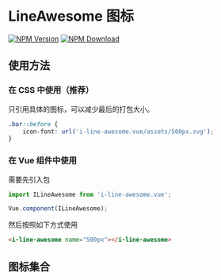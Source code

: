 # LineAwesome 图标

[![NPM Version][npm-img]][npm-url]
[![NPM Download][download-img]][download-url]

[npm-img]: http://img.shields.io/npm/v/i-line-awesome.vue.svg?style=flat-square
[npm-url]: http://npmjs.org/package/i-line-awesome.vue
[download-img]: https://img.shields.io/npm/dm/i-line-awesome.vue.svg?style=flat-square
[download-url]: https://npmjs.org/package/i-line-awesome.vue

## 使用方法

### 在 CSS 中使用（推荐）

只引用具体的图标，可以减少最后的打包大小。

``` css
.bar::before {
    icon-font: url('i-line-awesome.vue/assets/500px.svg');
}
```

### 在 Vue 组件中使用

需要先引入包

``` js
import ILineAwesome from 'i-line-awesome.vue';

Vue.component(ILineAwesome);
```

然后按照如下方式使用

``` html
<i-line-awesome name="500px"></i-line-awesome>
```

## 图标集合

<u-icon-example title="500px"><i-line-awesome name="500px"></i-line-awesome></u-icon-example>
<u-icon-example title="adjust"><i-line-awesome name="adjust"></i-line-awesome></u-icon-example>
<u-icon-example title="adn"><i-line-awesome name="adn"></i-line-awesome></u-icon-example>
<u-icon-example title="align-center"><i-line-awesome name="align-center"></i-line-awesome></u-icon-example>
<u-icon-example title="align-justify"><i-line-awesome name="align-justify"></i-line-awesome></u-icon-example>
<u-icon-example title="align-left"><i-line-awesome name="align-left"></i-line-awesome></u-icon-example>
<u-icon-example title="align-right"><i-line-awesome name="align-right"></i-line-awesome></u-icon-example>
<u-icon-example title="amazon"><i-line-awesome name="amazon"></i-line-awesome></u-icon-example>
<u-icon-example title="ambulance"><i-line-awesome name="ambulance"></i-line-awesome></u-icon-example>
<u-icon-example title="anchor"><i-line-awesome name="anchor"></i-line-awesome></u-icon-example>
<u-icon-example title="android"><i-line-awesome name="android"></i-line-awesome></u-icon-example>
<u-icon-example title="angellist"><i-line-awesome name="angellist"></i-line-awesome></u-icon-example>
<u-icon-example title="angle-double-down"><i-line-awesome name="angle-double-down"></i-line-awesome></u-icon-example>
<u-icon-example title="angle-double-left"><i-line-awesome name="angle-double-left"></i-line-awesome></u-icon-example>
<u-icon-example title="angle-double-right"><i-line-awesome name="angle-double-right"></i-line-awesome></u-icon-example>
<u-icon-example title="angle-double-up"><i-line-awesome name="angle-double-up"></i-line-awesome></u-icon-example>
<u-icon-example title="angle-down"><i-line-awesome name="angle-down"></i-line-awesome></u-icon-example>
<u-icon-example title="angle-left"><i-line-awesome name="angle-left"></i-line-awesome></u-icon-example>
<u-icon-example title="angle-right"><i-line-awesome name="angle-right"></i-line-awesome></u-icon-example>
<u-icon-example title="angle-up"><i-line-awesome name="angle-up"></i-line-awesome></u-icon-example>
<u-icon-example title="apple"><i-line-awesome name="apple"></i-line-awesome></u-icon-example>
<u-icon-example title="archive"><i-line-awesome name="archive"></i-line-awesome></u-icon-example>
<u-icon-example title="area-chart"><i-line-awesome name="area-chart"></i-line-awesome></u-icon-example>
<u-icon-example title="arrow-circle-down"><i-line-awesome name="arrow-circle-down"></i-line-awesome></u-icon-example>
<u-icon-example title="arrow-circle-left"><i-line-awesome name="arrow-circle-left"></i-line-awesome></u-icon-example>
<u-icon-example title="arrow-circle-o-down"><i-line-awesome name="arrow-circle-o-down"></i-line-awesome></u-icon-example>
<u-icon-example title="arrow-circle-o-left"><i-line-awesome name="arrow-circle-o-left"></i-line-awesome></u-icon-example>
<u-icon-example title="arrow-circle-o-right"><i-line-awesome name="arrow-circle-o-right"></i-line-awesome></u-icon-example>
<u-icon-example title="arrow-circle-o-up"><i-line-awesome name="arrow-circle-o-up"></i-line-awesome></u-icon-example>
<u-icon-example title="arrow-circle-right"><i-line-awesome name="arrow-circle-right"></i-line-awesome></u-icon-example>
<u-icon-example title="arrow-circle-up"><i-line-awesome name="arrow-circle-up"></i-line-awesome></u-icon-example>
<u-icon-example title="arrow-down"><i-line-awesome name="arrow-down"></i-line-awesome></u-icon-example>
<u-icon-example title="arrow-left"><i-line-awesome name="arrow-left"></i-line-awesome></u-icon-example>
<u-icon-example title="arrow-right"><i-line-awesome name="arrow-right"></i-line-awesome></u-icon-example>
<u-icon-example title="arrow-up"><i-line-awesome name="arrow-up"></i-line-awesome></u-icon-example>
<u-icon-example title="arrows-alt"><i-line-awesome name="arrows-alt"></i-line-awesome></u-icon-example>
<u-icon-example title="arrows-h"><i-line-awesome name="arrows-h"></i-line-awesome></u-icon-example>
<u-icon-example title="arrows-v"><i-line-awesome name="arrows-v"></i-line-awesome></u-icon-example>
<u-icon-example title="arrows"><i-line-awesome name="arrows"></i-line-awesome></u-icon-example>
<u-icon-example title="asterisk"><i-line-awesome name="asterisk"></i-line-awesome></u-icon-example>
<u-icon-example title="at"><i-line-awesome name="at"></i-line-awesome></u-icon-example>
<u-icon-example title="automobile"><i-line-awesome name="automobile"></i-line-awesome></u-icon-example>
<u-icon-example title="backward"><i-line-awesome name="backward"></i-line-awesome></u-icon-example>
<u-icon-example title="balance-scale"><i-line-awesome name="balance-scale"></i-line-awesome></u-icon-example>
<u-icon-example title="ban"><i-line-awesome name="ban"></i-line-awesome></u-icon-example>
<u-icon-example title="bank"><i-line-awesome name="bank"></i-line-awesome></u-icon-example>
<u-icon-example title="bar-chart-o"><i-line-awesome name="bar-chart-o"></i-line-awesome></u-icon-example>
<u-icon-example title="bar-chart"><i-line-awesome name="bar-chart"></i-line-awesome></u-icon-example>
<u-icon-example title="barcode"><i-line-awesome name="barcode"></i-line-awesome></u-icon-example>
<u-icon-example title="bars"><i-line-awesome name="bars"></i-line-awesome></u-icon-example>
<u-icon-example title="battery-0"><i-line-awesome name="battery-0"></i-line-awesome></u-icon-example>
<u-icon-example title="battery-1"><i-line-awesome name="battery-1"></i-line-awesome></u-icon-example>
<u-icon-example title="battery-2"><i-line-awesome name="battery-2"></i-line-awesome></u-icon-example>
<u-icon-example title="battery-3"><i-line-awesome name="battery-3"></i-line-awesome></u-icon-example>
<u-icon-example title="battery-4"><i-line-awesome name="battery-4"></i-line-awesome></u-icon-example>
<u-icon-example title="battery-empty"><i-line-awesome name="battery-empty"></i-line-awesome></u-icon-example>
<u-icon-example title="battery-full"><i-line-awesome name="battery-full"></i-line-awesome></u-icon-example>
<u-icon-example title="battery-half"><i-line-awesome name="battery-half"></i-line-awesome></u-icon-example>
<u-icon-example title="battery-quarter"><i-line-awesome name="battery-quarter"></i-line-awesome></u-icon-example>
<u-icon-example title="battery-three-quarters"><i-line-awesome name="battery-three-quarters"></i-line-awesome></u-icon-example>
<u-icon-example title="bed"><i-line-awesome name="bed"></i-line-awesome></u-icon-example>
<u-icon-example title="beer"><i-line-awesome name="beer"></i-line-awesome></u-icon-example>
<u-icon-example title="behance-square"><i-line-awesome name="behance-square"></i-line-awesome></u-icon-example>
<u-icon-example title="behance"><i-line-awesome name="behance"></i-line-awesome></u-icon-example>
<u-icon-example title="bell-o"><i-line-awesome name="bell-o"></i-line-awesome></u-icon-example>
<u-icon-example title="bell-slash-o"><i-line-awesome name="bell-slash-o"></i-line-awesome></u-icon-example>
<u-icon-example title="bell-slash"><i-line-awesome name="bell-slash"></i-line-awesome></u-icon-example>
<u-icon-example title="bell"><i-line-awesome name="bell"></i-line-awesome></u-icon-example>
<u-icon-example title="bicycle"><i-line-awesome name="bicycle"></i-line-awesome></u-icon-example>
<u-icon-example title="binoculars"><i-line-awesome name="binoculars"></i-line-awesome></u-icon-example>
<u-icon-example title="birthday-cake"><i-line-awesome name="birthday-cake"></i-line-awesome></u-icon-example>
<u-icon-example title="bitbucket-square"><i-line-awesome name="bitbucket-square"></i-line-awesome></u-icon-example>
<u-icon-example title="bitbucket"><i-line-awesome name="bitbucket"></i-line-awesome></u-icon-example>
<u-icon-example title="bitcoin"><i-line-awesome name="bitcoin"></i-line-awesome></u-icon-example>
<u-icon-example title="black-tie"><i-line-awesome name="black-tie"></i-line-awesome></u-icon-example>
<u-icon-example title="bold"><i-line-awesome name="bold"></i-line-awesome></u-icon-example>
<u-icon-example title="bolt"><i-line-awesome name="bolt"></i-line-awesome></u-icon-example>
<u-icon-example title="bomb"><i-line-awesome name="bomb"></i-line-awesome></u-icon-example>
<u-icon-example title="book"><i-line-awesome name="book"></i-line-awesome></u-icon-example>
<u-icon-example title="bookmark-o"><i-line-awesome name="bookmark-o"></i-line-awesome></u-icon-example>
<u-icon-example title="bookmark"><i-line-awesome name="bookmark"></i-line-awesome></u-icon-example>
<u-icon-example title="briefcase"><i-line-awesome name="briefcase"></i-line-awesome></u-icon-example>
<u-icon-example title="btc"><i-line-awesome name="btc"></i-line-awesome></u-icon-example>
<u-icon-example title="bug"><i-line-awesome name="bug"></i-line-awesome></u-icon-example>
<u-icon-example title="building-o"><i-line-awesome name="building-o"></i-line-awesome></u-icon-example>
<u-icon-example title="building"><i-line-awesome name="building"></i-line-awesome></u-icon-example>
<u-icon-example title="bullhorn"><i-line-awesome name="bullhorn"></i-line-awesome></u-icon-example>
<u-icon-example title="bullseye"><i-line-awesome name="bullseye"></i-line-awesome></u-icon-example>
<u-icon-example title="bus"><i-line-awesome name="bus"></i-line-awesome></u-icon-example>
<u-icon-example title="buysellads"><i-line-awesome name="buysellads"></i-line-awesome></u-icon-example>
<u-icon-example title="cab"><i-line-awesome name="cab"></i-line-awesome></u-icon-example>
<u-icon-example title="calculator"><i-line-awesome name="calculator"></i-line-awesome></u-icon-example>
<u-icon-example title="calendar-check-o"><i-line-awesome name="calendar-check-o"></i-line-awesome></u-icon-example>
<u-icon-example title="calendar-minus-o"><i-line-awesome name="calendar-minus-o"></i-line-awesome></u-icon-example>
<u-icon-example title="calendar-o"><i-line-awesome name="calendar-o"></i-line-awesome></u-icon-example>
<u-icon-example title="calendar-plus-o"><i-line-awesome name="calendar-plus-o"></i-line-awesome></u-icon-example>
<u-icon-example title="calendar-times-o"><i-line-awesome name="calendar-times-o"></i-line-awesome></u-icon-example>
<u-icon-example title="calendar"><i-line-awesome name="calendar"></i-line-awesome></u-icon-example>
<u-icon-example title="camera-retro"><i-line-awesome name="camera-retro"></i-line-awesome></u-icon-example>
<u-icon-example title="camera"><i-line-awesome name="camera"></i-line-awesome></u-icon-example>
<u-icon-example title="car"><i-line-awesome name="car"></i-line-awesome></u-icon-example>
<u-icon-example title="caret-down"><i-line-awesome name="caret-down"></i-line-awesome></u-icon-example>
<u-icon-example title="caret-left"><i-line-awesome name="caret-left"></i-line-awesome></u-icon-example>
<u-icon-example title="caret-right"><i-line-awesome name="caret-right"></i-line-awesome></u-icon-example>
<u-icon-example title="caret-square-o-down"><i-line-awesome name="caret-square-o-down"></i-line-awesome></u-icon-example>
<u-icon-example title="caret-square-o-left"><i-line-awesome name="caret-square-o-left"></i-line-awesome></u-icon-example>
<u-icon-example title="caret-square-o-right"><i-line-awesome name="caret-square-o-right"></i-line-awesome></u-icon-example>
<u-icon-example title="caret-square-o-up"><i-line-awesome name="caret-square-o-up"></i-line-awesome></u-icon-example>
<u-icon-example title="caret-up"><i-line-awesome name="caret-up"></i-line-awesome></u-icon-example>
<u-icon-example title="cart-arrow-down"><i-line-awesome name="cart-arrow-down"></i-line-awesome></u-icon-example>
<u-icon-example title="cart-plus"><i-line-awesome name="cart-plus"></i-line-awesome></u-icon-example>
<u-icon-example title="cc-amex"><i-line-awesome name="cc-amex"></i-line-awesome></u-icon-example>
<u-icon-example title="cc-diners-club"><i-line-awesome name="cc-diners-club"></i-line-awesome></u-icon-example>
<u-icon-example title="cc-discover"><i-line-awesome name="cc-discover"></i-line-awesome></u-icon-example>
<u-icon-example title="cc-jcb"><i-line-awesome name="cc-jcb"></i-line-awesome></u-icon-example>
<u-icon-example title="cc-mastercard"><i-line-awesome name="cc-mastercard"></i-line-awesome></u-icon-example>
<u-icon-example title="cc-paypal"><i-line-awesome name="cc-paypal"></i-line-awesome></u-icon-example>
<u-icon-example title="cc-stripe"><i-line-awesome name="cc-stripe"></i-line-awesome></u-icon-example>
<u-icon-example title="cc-visa"><i-line-awesome name="cc-visa"></i-line-awesome></u-icon-example>
<u-icon-example title="cc"><i-line-awesome name="cc"></i-line-awesome></u-icon-example>
<u-icon-example title="certificate"><i-line-awesome name="certificate"></i-line-awesome></u-icon-example>
<u-icon-example title="chain-broken"><i-line-awesome name="chain-broken"></i-line-awesome></u-icon-example>
<u-icon-example title="chain"><i-line-awesome name="chain"></i-line-awesome></u-icon-example>
<u-icon-example title="check-circle-o"><i-line-awesome name="check-circle-o"></i-line-awesome></u-icon-example>
<u-icon-example title="check-circle"><i-line-awesome name="check-circle"></i-line-awesome></u-icon-example>
<u-icon-example title="check-square-o"><i-line-awesome name="check-square-o"></i-line-awesome></u-icon-example>
<u-icon-example title="check-square"><i-line-awesome name="check-square"></i-line-awesome></u-icon-example>
<u-icon-example title="check"><i-line-awesome name="check"></i-line-awesome></u-icon-example>
<u-icon-example title="chevron-circle-down"><i-line-awesome name="chevron-circle-down"></i-line-awesome></u-icon-example>
<u-icon-example title="chevron-circle-left"><i-line-awesome name="chevron-circle-left"></i-line-awesome></u-icon-example>
<u-icon-example title="chevron-circle-right"><i-line-awesome name="chevron-circle-right"></i-line-awesome></u-icon-example>
<u-icon-example title="chevron-circle-up"><i-line-awesome name="chevron-circle-up"></i-line-awesome></u-icon-example>
<u-icon-example title="chevron-down"><i-line-awesome name="chevron-down"></i-line-awesome></u-icon-example>
<u-icon-example title="chevron-left"><i-line-awesome name="chevron-left"></i-line-awesome></u-icon-example>
<u-icon-example title="chevron-right"><i-line-awesome name="chevron-right"></i-line-awesome></u-icon-example>
<u-icon-example title="chevron-up"><i-line-awesome name="chevron-up"></i-line-awesome></u-icon-example>
<u-icon-example title="child"><i-line-awesome name="child"></i-line-awesome></u-icon-example>
<u-icon-example title="chrome"><i-line-awesome name="chrome"></i-line-awesome></u-icon-example>
<u-icon-example title="circle-o-notch"><i-line-awesome name="circle-o-notch"></i-line-awesome></u-icon-example>
<u-icon-example title="circle-o"><i-line-awesome name="circle-o"></i-line-awesome></u-icon-example>
<u-icon-example title="circle-thin"><i-line-awesome name="circle-thin"></i-line-awesome></u-icon-example>
<u-icon-example title="circle"><i-line-awesome name="circle"></i-line-awesome></u-icon-example>
<u-icon-example title="clipboard"><i-line-awesome name="clipboard"></i-line-awesome></u-icon-example>
<u-icon-example title="clock-o"><i-line-awesome name="clock-o"></i-line-awesome></u-icon-example>
<u-icon-example title="clone"><i-line-awesome name="clone"></i-line-awesome></u-icon-example>
<u-icon-example title="close"><i-line-awesome name="close"></i-line-awesome></u-icon-example>
<u-icon-example title="cloud-download"><i-line-awesome name="cloud-download"></i-line-awesome></u-icon-example>
<u-icon-example title="cloud-upload"><i-line-awesome name="cloud-upload"></i-line-awesome></u-icon-example>
<u-icon-example title="cloud"><i-line-awesome name="cloud"></i-line-awesome></u-icon-example>
<u-icon-example title="cny"><i-line-awesome name="cny"></i-line-awesome></u-icon-example>
<u-icon-example title="code-fork"><i-line-awesome name="code-fork"></i-line-awesome></u-icon-example>
<u-icon-example title="code"><i-line-awesome name="code"></i-line-awesome></u-icon-example>
<u-icon-example title="codepen"><i-line-awesome name="codepen"></i-line-awesome></u-icon-example>
<u-icon-example title="coffee"><i-line-awesome name="coffee"></i-line-awesome></u-icon-example>
<u-icon-example title="cog"><i-line-awesome name="cog"></i-line-awesome></u-icon-example>
<u-icon-example title="cogs"><i-line-awesome name="cogs"></i-line-awesome></u-icon-example>
<u-icon-example title="columns"><i-line-awesome name="columns"></i-line-awesome></u-icon-example>
<u-icon-example title="comment-o"><i-line-awesome name="comment-o"></i-line-awesome></u-icon-example>
<u-icon-example title="comment"><i-line-awesome name="comment"></i-line-awesome></u-icon-example>
<u-icon-example title="commenting-o"><i-line-awesome name="commenting-o"></i-line-awesome></u-icon-example>
<u-icon-example title="commenting"><i-line-awesome name="commenting"></i-line-awesome></u-icon-example>
<u-icon-example title="comments-o"><i-line-awesome name="comments-o"></i-line-awesome></u-icon-example>
<u-icon-example title="comments"><i-line-awesome name="comments"></i-line-awesome></u-icon-example>
<u-icon-example title="compass"><i-line-awesome name="compass"></i-line-awesome></u-icon-example>
<u-icon-example title="compress"><i-line-awesome name="compress"></i-line-awesome></u-icon-example>
<u-icon-example title="connectdevelop"><i-line-awesome name="connectdevelop"></i-line-awesome></u-icon-example>
<u-icon-example title="contao"><i-line-awesome name="contao"></i-line-awesome></u-icon-example>
<u-icon-example title="copy"><i-line-awesome name="copy"></i-line-awesome></u-icon-example>
<u-icon-example title="copyright"><i-line-awesome name="copyright"></i-line-awesome></u-icon-example>
<u-icon-example title="creative-commons"><i-line-awesome name="creative-commons"></i-line-awesome></u-icon-example>
<u-icon-example title="credit-card"><i-line-awesome name="credit-card"></i-line-awesome></u-icon-example>
<u-icon-example title="crop"><i-line-awesome name="crop"></i-line-awesome></u-icon-example>
<u-icon-example title="crosshairs"><i-line-awesome name="crosshairs"></i-line-awesome></u-icon-example>
<u-icon-example title="css3"><i-line-awesome name="css3"></i-line-awesome></u-icon-example>
<u-icon-example title="cube"><i-line-awesome name="cube"></i-line-awesome></u-icon-example>
<u-icon-example title="cubes"><i-line-awesome name="cubes"></i-line-awesome></u-icon-example>
<u-icon-example title="cut"><i-line-awesome name="cut"></i-line-awesome></u-icon-example>
<u-icon-example title="cutlery"><i-line-awesome name="cutlery"></i-line-awesome></u-icon-example>
<u-icon-example title="dashboard"><i-line-awesome name="dashboard"></i-line-awesome></u-icon-example>
<u-icon-example title="dashcube"><i-line-awesome name="dashcube"></i-line-awesome></u-icon-example>
<u-icon-example title="database"><i-line-awesome name="database"></i-line-awesome></u-icon-example>
<u-icon-example title="dedent"><i-line-awesome name="dedent"></i-line-awesome></u-icon-example>
<u-icon-example title="delicious"><i-line-awesome name="delicious"></i-line-awesome></u-icon-example>
<u-icon-example title="desktop"><i-line-awesome name="desktop"></i-line-awesome></u-icon-example>
<u-icon-example title="deviantart"><i-line-awesome name="deviantart"></i-line-awesome></u-icon-example>
<u-icon-example title="diamond"><i-line-awesome name="diamond"></i-line-awesome></u-icon-example>
<u-icon-example title="digg"><i-line-awesome name="digg"></i-line-awesome></u-icon-example>
<u-icon-example title="dollar"><i-line-awesome name="dollar"></i-line-awesome></u-icon-example>
<u-icon-example title="dot-circle-o"><i-line-awesome name="dot-circle-o"></i-line-awesome></u-icon-example>
<u-icon-example title="download"><i-line-awesome name="download"></i-line-awesome></u-icon-example>
<u-icon-example title="dribbble"><i-line-awesome name="dribbble"></i-line-awesome></u-icon-example>
<u-icon-example title="dropbox"><i-line-awesome name="dropbox"></i-line-awesome></u-icon-example>
<u-icon-example title="drupal"><i-line-awesome name="drupal"></i-line-awesome></u-icon-example>
<u-icon-example title="edit"><i-line-awesome name="edit"></i-line-awesome></u-icon-example>
<u-icon-example title="eject"><i-line-awesome name="eject"></i-line-awesome></u-icon-example>
<u-icon-example title="ellipsis-h"><i-line-awesome name="ellipsis-h"></i-line-awesome></u-icon-example>
<u-icon-example title="ellipsis-v"><i-line-awesome name="ellipsis-v"></i-line-awesome></u-icon-example>
<u-icon-example title="empire"><i-line-awesome name="empire"></i-line-awesome></u-icon-example>
<u-icon-example title="envelope-o"><i-line-awesome name="envelope-o"></i-line-awesome></u-icon-example>
<u-icon-example title="envelope-square"><i-line-awesome name="envelope-square"></i-line-awesome></u-icon-example>
<u-icon-example title="envelope"><i-line-awesome name="envelope"></i-line-awesome></u-icon-example>
<u-icon-example title="eraser"><i-line-awesome name="eraser"></i-line-awesome></u-icon-example>
<u-icon-example title="eur"><i-line-awesome name="eur"></i-line-awesome></u-icon-example>
<u-icon-example title="euro"><i-line-awesome name="euro"></i-line-awesome></u-icon-example>
<u-icon-example title="exchange"><i-line-awesome name="exchange"></i-line-awesome></u-icon-example>
<u-icon-example title="exclamation-circle"><i-line-awesome name="exclamation-circle"></i-line-awesome></u-icon-example>
<u-icon-example title="exclamation-triangle"><i-line-awesome name="exclamation-triangle"></i-line-awesome></u-icon-example>
<u-icon-example title="exclamation"><i-line-awesome name="exclamation"></i-line-awesome></u-icon-example>
<u-icon-example title="expand"><i-line-awesome name="expand"></i-line-awesome></u-icon-example>
<u-icon-example title="expeditedssl"><i-line-awesome name="expeditedssl"></i-line-awesome></u-icon-example>
<u-icon-example title="external-link-square"><i-line-awesome name="external-link-square"></i-line-awesome></u-icon-example>
<u-icon-example title="external-link"><i-line-awesome name="external-link"></i-line-awesome></u-icon-example>
<u-icon-example title="eye-slash"><i-line-awesome name="eye-slash"></i-line-awesome></u-icon-example>
<u-icon-example title="eye"><i-line-awesome name="eye"></i-line-awesome></u-icon-example>
<u-icon-example title="eyedropper"><i-line-awesome name="eyedropper"></i-line-awesome></u-icon-example>
<u-icon-example title="facebook-official"><i-line-awesome name="facebook-official"></i-line-awesome></u-icon-example>
<u-icon-example title="facebook-square"><i-line-awesome name="facebook-square"></i-line-awesome></u-icon-example>
<u-icon-example title="facebook"><i-line-awesome name="facebook"></i-line-awesome></u-icon-example>
<u-icon-example title="fast-backward"><i-line-awesome name="fast-backward"></i-line-awesome></u-icon-example>
<u-icon-example title="fast-forward"><i-line-awesome name="fast-forward"></i-line-awesome></u-icon-example>
<u-icon-example title="fax"><i-line-awesome name="fax"></i-line-awesome></u-icon-example>
<u-icon-example title="female"><i-line-awesome name="female"></i-line-awesome></u-icon-example>
<u-icon-example title="fighter-jet"><i-line-awesome name="fighter-jet"></i-line-awesome></u-icon-example>
<u-icon-example title="file-archive-o"><i-line-awesome name="file-archive-o"></i-line-awesome></u-icon-example>
<u-icon-example title="file-audio-o"><i-line-awesome name="file-audio-o"></i-line-awesome></u-icon-example>
<u-icon-example title="file-code-o"><i-line-awesome name="file-code-o"></i-line-awesome></u-icon-example>
<u-icon-example title="file-excel-o"><i-line-awesome name="file-excel-o"></i-line-awesome></u-icon-example>
<u-icon-example title="file-image-o"><i-line-awesome name="file-image-o"></i-line-awesome></u-icon-example>
<u-icon-example title="file-movie-o"><i-line-awesome name="file-movie-o"></i-line-awesome></u-icon-example>
<u-icon-example title="file-o"><i-line-awesome name="file-o"></i-line-awesome></u-icon-example>
<u-icon-example title="file-pdf-o"><i-line-awesome name="file-pdf-o"></i-line-awesome></u-icon-example>
<u-icon-example title="file-photo-o"><i-line-awesome name="file-photo-o"></i-line-awesome></u-icon-example>
<u-icon-example title="file-picture-o"><i-line-awesome name="file-picture-o"></i-line-awesome></u-icon-example>
<u-icon-example title="file-powerpoint-o"><i-line-awesome name="file-powerpoint-o"></i-line-awesome></u-icon-example>
<u-icon-example title="file-sound-o"><i-line-awesome name="file-sound-o"></i-line-awesome></u-icon-example>
<u-icon-example title="file-text-o"><i-line-awesome name="file-text-o"></i-line-awesome></u-icon-example>
<u-icon-example title="file-text"><i-line-awesome name="file-text"></i-line-awesome></u-icon-example>
<u-icon-example title="file-video-o"><i-line-awesome name="file-video-o"></i-line-awesome></u-icon-example>
<u-icon-example title="file-word-o"><i-line-awesome name="file-word-o"></i-line-awesome></u-icon-example>
<u-icon-example title="file-zip-o"><i-line-awesome name="file-zip-o"></i-line-awesome></u-icon-example>
<u-icon-example title="file"><i-line-awesome name="file"></i-line-awesome></u-icon-example>
<u-icon-example title="files-o"><i-line-awesome name="files-o"></i-line-awesome></u-icon-example>
<u-icon-example title="film"><i-line-awesome name="film"></i-line-awesome></u-icon-example>
<u-icon-example title="filter"><i-line-awesome name="filter"></i-line-awesome></u-icon-example>
<u-icon-example title="fire-extinguisher"><i-line-awesome name="fire-extinguisher"></i-line-awesome></u-icon-example>
<u-icon-example title="fire"><i-line-awesome name="fire"></i-line-awesome></u-icon-example>
<u-icon-example title="firefox"><i-line-awesome name="firefox"></i-line-awesome></u-icon-example>
<u-icon-example title="flag-checkered"><i-line-awesome name="flag-checkered"></i-line-awesome></u-icon-example>
<u-icon-example title="flag-o"><i-line-awesome name="flag-o"></i-line-awesome></u-icon-example>
<u-icon-example title="flag"><i-line-awesome name="flag"></i-line-awesome></u-icon-example>
<u-icon-example title="flash"><i-line-awesome name="flash"></i-line-awesome></u-icon-example>
<u-icon-example title="flask"><i-line-awesome name="flask"></i-line-awesome></u-icon-example>
<u-icon-example title="flickr"><i-line-awesome name="flickr"></i-line-awesome></u-icon-example>
<u-icon-example title="floppy-o"><i-line-awesome name="floppy-o"></i-line-awesome></u-icon-example>
<u-icon-example title="folder-o"><i-line-awesome name="folder-o"></i-line-awesome></u-icon-example>
<u-icon-example title="folder-open-o"><i-line-awesome name="folder-open-o"></i-line-awesome></u-icon-example>
<u-icon-example title="folder-open"><i-line-awesome name="folder-open"></i-line-awesome></u-icon-example>
<u-icon-example title="folder"><i-line-awesome name="folder"></i-line-awesome></u-icon-example>
<u-icon-example title="font"><i-line-awesome name="font"></i-line-awesome></u-icon-example>
<u-icon-example title="fonticons"><i-line-awesome name="fonticons"></i-line-awesome></u-icon-example>
<u-icon-example title="forumbee"><i-line-awesome name="forumbee"></i-line-awesome></u-icon-example>
<u-icon-example title="forward"><i-line-awesome name="forward"></i-line-awesome></u-icon-example>
<u-icon-example title="foursquare"><i-line-awesome name="foursquare"></i-line-awesome></u-icon-example>
<u-icon-example title="frown-o"><i-line-awesome name="frown-o"></i-line-awesome></u-icon-example>
<u-icon-example title="futbol-o"><i-line-awesome name="futbol-o"></i-line-awesome></u-icon-example>
<u-icon-example title="gamepad"><i-line-awesome name="gamepad"></i-line-awesome></u-icon-example>
<u-icon-example title="gavel"><i-line-awesome name="gavel"></i-line-awesome></u-icon-example>
<u-icon-example title="gbp"><i-line-awesome name="gbp"></i-line-awesome></u-icon-example>
<u-icon-example title="gear"><i-line-awesome name="gear"></i-line-awesome></u-icon-example>
<u-icon-example title="gears"><i-line-awesome name="gears"></i-line-awesome></u-icon-example>
<u-icon-example title="genderless"><i-line-awesome name="genderless"></i-line-awesome></u-icon-example>
<u-icon-example title="get-pocket"><i-line-awesome name="get-pocket"></i-line-awesome></u-icon-example>
<u-icon-example title="gg-circle"><i-line-awesome name="gg-circle"></i-line-awesome></u-icon-example>
<u-icon-example title="gg"><i-line-awesome name="gg"></i-line-awesome></u-icon-example>
<u-icon-example title="gift"><i-line-awesome name="gift"></i-line-awesome></u-icon-example>
<u-icon-example title="git-square"><i-line-awesome name="git-square"></i-line-awesome></u-icon-example>
<u-icon-example title="git"><i-line-awesome name="git"></i-line-awesome></u-icon-example>
<u-icon-example title="github-alt"><i-line-awesome name="github-alt"></i-line-awesome></u-icon-example>
<u-icon-example title="github-square"><i-line-awesome name="github-square"></i-line-awesome></u-icon-example>
<u-icon-example title="github"><i-line-awesome name="github"></i-line-awesome></u-icon-example>
<u-icon-example title="glass"><i-line-awesome name="glass"></i-line-awesome></u-icon-example>
<u-icon-example title="globe"><i-line-awesome name="globe"></i-line-awesome></u-icon-example>
<u-icon-example title="google-plus-square"><i-line-awesome name="google-plus-square"></i-line-awesome></u-icon-example>
<u-icon-example title="google-plus"><i-line-awesome name="google-plus"></i-line-awesome></u-icon-example>
<u-icon-example title="google-wallet"><i-line-awesome name="google-wallet"></i-line-awesome></u-icon-example>
<u-icon-example title="google"><i-line-awesome name="google"></i-line-awesome></u-icon-example>
<u-icon-example title="graduation-cap"><i-line-awesome name="graduation-cap"></i-line-awesome></u-icon-example>
<u-icon-example title="gratipay"><i-line-awesome name="gratipay"></i-line-awesome></u-icon-example>
<u-icon-example title="group"><i-line-awesome name="group"></i-line-awesome></u-icon-example>
<u-icon-example title="h-square"><i-line-awesome name="h-square"></i-line-awesome></u-icon-example>
<u-icon-example title="hacker-news"><i-line-awesome name="hacker-news"></i-line-awesome></u-icon-example>
<u-icon-example title="hand-grab-o"><i-line-awesome name="hand-grab-o"></i-line-awesome></u-icon-example>
<u-icon-example title="hand-lizard-o"><i-line-awesome name="hand-lizard-o"></i-line-awesome></u-icon-example>
<u-icon-example title="hand-o-down"><i-line-awesome name="hand-o-down"></i-line-awesome></u-icon-example>
<u-icon-example title="hand-o-left"><i-line-awesome name="hand-o-left"></i-line-awesome></u-icon-example>
<u-icon-example title="hand-o-right"><i-line-awesome name="hand-o-right"></i-line-awesome></u-icon-example>
<u-icon-example title="hand-o-up"><i-line-awesome name="hand-o-up"></i-line-awesome></u-icon-example>
<u-icon-example title="hand-paper-o"><i-line-awesome name="hand-paper-o"></i-line-awesome></u-icon-example>
<u-icon-example title="hand-peace-o"><i-line-awesome name="hand-peace-o"></i-line-awesome></u-icon-example>
<u-icon-example title="hand-pointer-o"><i-line-awesome name="hand-pointer-o"></i-line-awesome></u-icon-example>
<u-icon-example title="hand-rock-o"><i-line-awesome name="hand-rock-o"></i-line-awesome></u-icon-example>
<u-icon-example title="hand-scissors-o"><i-line-awesome name="hand-scissors-o"></i-line-awesome></u-icon-example>
<u-icon-example title="hand-spock-o"><i-line-awesome name="hand-spock-o"></i-line-awesome></u-icon-example>
<u-icon-example title="hand-stop-o"><i-line-awesome name="hand-stop-o"></i-line-awesome></u-icon-example>
<u-icon-example title="hdd-o"><i-line-awesome name="hdd-o"></i-line-awesome></u-icon-example>
<u-icon-example title="header"><i-line-awesome name="header"></i-line-awesome></u-icon-example>
<u-icon-example title="headphones"><i-line-awesome name="headphones"></i-line-awesome></u-icon-example>
<u-icon-example title="heart-o"><i-line-awesome name="heart-o"></i-line-awesome></u-icon-example>
<u-icon-example title="heart"><i-line-awesome name="heart"></i-line-awesome></u-icon-example>
<u-icon-example title="heartbeat"><i-line-awesome name="heartbeat"></i-line-awesome></u-icon-example>
<u-icon-example title="history"><i-line-awesome name="history"></i-line-awesome></u-icon-example>
<u-icon-example title="home"><i-line-awesome name="home"></i-line-awesome></u-icon-example>
<u-icon-example title="hospital-o"><i-line-awesome name="hospital-o"></i-line-awesome></u-icon-example>
<u-icon-example title="hotel"><i-line-awesome name="hotel"></i-line-awesome></u-icon-example>
<u-icon-example title="hourglass-1"><i-line-awesome name="hourglass-1"></i-line-awesome></u-icon-example>
<u-icon-example title="hourglass-2"><i-line-awesome name="hourglass-2"></i-line-awesome></u-icon-example>
<u-icon-example title="hourglass-3"><i-line-awesome name="hourglass-3"></i-line-awesome></u-icon-example>
<u-icon-example title="hourglass-end"><i-line-awesome name="hourglass-end"></i-line-awesome></u-icon-example>
<u-icon-example title="hourglass-half"><i-line-awesome name="hourglass-half"></i-line-awesome></u-icon-example>
<u-icon-example title="hourglass-o"><i-line-awesome name="hourglass-o"></i-line-awesome></u-icon-example>
<u-icon-example title="hourglass-start"><i-line-awesome name="hourglass-start"></i-line-awesome></u-icon-example>
<u-icon-example title="hourglass"><i-line-awesome name="hourglass"></i-line-awesome></u-icon-example>
<u-icon-example title="houzz"><i-line-awesome name="houzz"></i-line-awesome></u-icon-example>
<u-icon-example title="html5"><i-line-awesome name="html5"></i-line-awesome></u-icon-example>
<u-icon-example title="i-cursor"><i-line-awesome name="i-cursor"></i-line-awesome></u-icon-example>
<u-icon-example title="ils"><i-line-awesome name="ils"></i-line-awesome></u-icon-example>
<u-icon-example title="image"><i-line-awesome name="image"></i-line-awesome></u-icon-example>
<u-icon-example title="inbox"><i-line-awesome name="inbox"></i-line-awesome></u-icon-example>
<u-icon-example title="indent"><i-line-awesome name="indent"></i-line-awesome></u-icon-example>
<u-icon-example title="industry"><i-line-awesome name="industry"></i-line-awesome></u-icon-example>
<u-icon-example title="info-circle"><i-line-awesome name="info-circle"></i-line-awesome></u-icon-example>
<u-icon-example title="info"><i-line-awesome name="info"></i-line-awesome></u-icon-example>
<u-icon-example title="inr"><i-line-awesome name="inr"></i-line-awesome></u-icon-example>
<u-icon-example title="instagram"><i-line-awesome name="instagram"></i-line-awesome></u-icon-example>
<u-icon-example title="institution"><i-line-awesome name="institution"></i-line-awesome></u-icon-example>
<u-icon-example title="internet-explorer"><i-line-awesome name="internet-explorer"></i-line-awesome></u-icon-example>
<u-icon-example title="ioxhost"><i-line-awesome name="ioxhost"></i-line-awesome></u-icon-example>
<u-icon-example title="italic"><i-line-awesome name="italic"></i-line-awesome></u-icon-example>
<u-icon-example title="joomla"><i-line-awesome name="joomla"></i-line-awesome></u-icon-example>
<u-icon-example title="jpy"><i-line-awesome name="jpy"></i-line-awesome></u-icon-example>
<u-icon-example title="jsfiddle"><i-line-awesome name="jsfiddle"></i-line-awesome></u-icon-example>
<u-icon-example title="key"><i-line-awesome name="key"></i-line-awesome></u-icon-example>
<u-icon-example title="keyboard-o"><i-line-awesome name="keyboard-o"></i-line-awesome></u-icon-example>
<u-icon-example title="krw"><i-line-awesome name="krw"></i-line-awesome></u-icon-example>
<u-icon-example title="language"><i-line-awesome name="language"></i-line-awesome></u-icon-example>
<u-icon-example title="laptop"><i-line-awesome name="laptop"></i-line-awesome></u-icon-example>
<u-icon-example title="lastfm-square"><i-line-awesome name="lastfm-square"></i-line-awesome></u-icon-example>
<u-icon-example title="lastfm"><i-line-awesome name="lastfm"></i-line-awesome></u-icon-example>
<u-icon-example title="leaf"><i-line-awesome name="leaf"></i-line-awesome></u-icon-example>
<u-icon-example title="leanpub"><i-line-awesome name="leanpub"></i-line-awesome></u-icon-example>
<u-icon-example title="legal"><i-line-awesome name="legal"></i-line-awesome></u-icon-example>
<u-icon-example title="lemon-o"><i-line-awesome name="lemon-o"></i-line-awesome></u-icon-example>
<u-icon-example title="level-down"><i-line-awesome name="level-down"></i-line-awesome></u-icon-example>
<u-icon-example title="level-up"><i-line-awesome name="level-up"></i-line-awesome></u-icon-example>
<u-icon-example title="life-bouy"><i-line-awesome name="life-bouy"></i-line-awesome></u-icon-example>
<u-icon-example title="life-buoy"><i-line-awesome name="life-buoy"></i-line-awesome></u-icon-example>
<u-icon-example title="life-ring"><i-line-awesome name="life-ring"></i-line-awesome></u-icon-example>
<u-icon-example title="life-saver"><i-line-awesome name="life-saver"></i-line-awesome></u-icon-example>
<u-icon-example title="lightbulb-o"><i-line-awesome name="lightbulb-o"></i-line-awesome></u-icon-example>
<u-icon-example title="line-chart"><i-line-awesome name="line-chart"></i-line-awesome></u-icon-example>
<u-icon-example title="link"><i-line-awesome name="link"></i-line-awesome></u-icon-example>
<u-icon-example title="linkedin-square"><i-line-awesome name="linkedin-square"></i-line-awesome></u-icon-example>
<u-icon-example title="linkedin"><i-line-awesome name="linkedin"></i-line-awesome></u-icon-example>
<u-icon-example title="linux"><i-line-awesome name="linux"></i-line-awesome></u-icon-example>
<u-icon-example title="list-alt"><i-line-awesome name="list-alt"></i-line-awesome></u-icon-example>
<u-icon-example title="list-ol"><i-line-awesome name="list-ol"></i-line-awesome></u-icon-example>
<u-icon-example title="list-ul"><i-line-awesome name="list-ul"></i-line-awesome></u-icon-example>
<u-icon-example title="list"><i-line-awesome name="list"></i-line-awesome></u-icon-example>
<u-icon-example title="location-arrow"><i-line-awesome name="location-arrow"></i-line-awesome></u-icon-example>
<u-icon-example title="lock"><i-line-awesome name="lock"></i-line-awesome></u-icon-example>
<u-icon-example title="long-arrow-down"><i-line-awesome name="long-arrow-down"></i-line-awesome></u-icon-example>
<u-icon-example title="long-arrow-left"><i-line-awesome name="long-arrow-left"></i-line-awesome></u-icon-example>
<u-icon-example title="long-arrow-right"><i-line-awesome name="long-arrow-right"></i-line-awesome></u-icon-example>
<u-icon-example title="long-arrow-up"><i-line-awesome name="long-arrow-up"></i-line-awesome></u-icon-example>
<u-icon-example title="magic"><i-line-awesome name="magic"></i-line-awesome></u-icon-example>
<u-icon-example title="magnet"><i-line-awesome name="magnet"></i-line-awesome></u-icon-example>
<u-icon-example title="mail-forward"><i-line-awesome name="mail-forward"></i-line-awesome></u-icon-example>
<u-icon-example title="mail-reply-all"><i-line-awesome name="mail-reply-all"></i-line-awesome></u-icon-example>
<u-icon-example title="mail-reply"><i-line-awesome name="mail-reply"></i-line-awesome></u-icon-example>
<u-icon-example title="male"><i-line-awesome name="male"></i-line-awesome></u-icon-example>
<u-icon-example title="map-marker"><i-line-awesome name="map-marker"></i-line-awesome></u-icon-example>
<u-icon-example title="map-o"><i-line-awesome name="map-o"></i-line-awesome></u-icon-example>
<u-icon-example title="map-pin"><i-line-awesome name="map-pin"></i-line-awesome></u-icon-example>
<u-icon-example title="map-signs"><i-line-awesome name="map-signs"></i-line-awesome></u-icon-example>
<u-icon-example title="map"><i-line-awesome name="map"></i-line-awesome></u-icon-example>
<u-icon-example title="mars-double"><i-line-awesome name="mars-double"></i-line-awesome></u-icon-example>
<u-icon-example title="mars-stroke-h"><i-line-awesome name="mars-stroke-h"></i-line-awesome></u-icon-example>
<u-icon-example title="mars-stroke-v"><i-line-awesome name="mars-stroke-v"></i-line-awesome></u-icon-example>
<u-icon-example title="mars-stroke"><i-line-awesome name="mars-stroke"></i-line-awesome></u-icon-example>
<u-icon-example title="mars"><i-line-awesome name="mars"></i-line-awesome></u-icon-example>
<u-icon-example title="maxcdn"><i-line-awesome name="maxcdn"></i-line-awesome></u-icon-example>
<u-icon-example title="meanpath"><i-line-awesome name="meanpath"></i-line-awesome></u-icon-example>
<u-icon-example title="medium"><i-line-awesome name="medium"></i-line-awesome></u-icon-example>
<u-icon-example title="medkit"><i-line-awesome name="medkit"></i-line-awesome></u-icon-example>
<u-icon-example title="meh-o"><i-line-awesome name="meh-o"></i-line-awesome></u-icon-example>
<u-icon-example title="mercury"><i-line-awesome name="mercury"></i-line-awesome></u-icon-example>
<u-icon-example title="microphone-slash"><i-line-awesome name="microphone-slash"></i-line-awesome></u-icon-example>
<u-icon-example title="microphone"><i-line-awesome name="microphone"></i-line-awesome></u-icon-example>
<u-icon-example title="minus-circle"><i-line-awesome name="minus-circle"></i-line-awesome></u-icon-example>
<u-icon-example title="minus-square-o"><i-line-awesome name="minus-square-o"></i-line-awesome></u-icon-example>
<u-icon-example title="minus-square"><i-line-awesome name="minus-square"></i-line-awesome></u-icon-example>
<u-icon-example title="minus"><i-line-awesome name="minus"></i-line-awesome></u-icon-example>
<u-icon-example title="mobile-phone"><i-line-awesome name="mobile-phone"></i-line-awesome></u-icon-example>
<u-icon-example title="mobile"><i-line-awesome name="mobile"></i-line-awesome></u-icon-example>
<u-icon-example title="money"><i-line-awesome name="money"></i-line-awesome></u-icon-example>
<u-icon-example title="moon-o"><i-line-awesome name="moon-o"></i-line-awesome></u-icon-example>
<u-icon-example title="mortar-board"><i-line-awesome name="mortar-board"></i-line-awesome></u-icon-example>
<u-icon-example title="motorcycle"><i-line-awesome name="motorcycle"></i-line-awesome></u-icon-example>
<u-icon-example title="mouse-pointer"><i-line-awesome name="mouse-pointer"></i-line-awesome></u-icon-example>
<u-icon-example title="music"><i-line-awesome name="music"></i-line-awesome></u-icon-example>
<u-icon-example title="navicon"><i-line-awesome name="navicon"></i-line-awesome></u-icon-example>
<u-icon-example title="neuter"><i-line-awesome name="neuter"></i-line-awesome></u-icon-example>
<u-icon-example title="newspaper-o"><i-line-awesome name="newspaper-o"></i-line-awesome></u-icon-example>
<u-icon-example title="object-group"><i-line-awesome name="object-group"></i-line-awesome></u-icon-example>
<u-icon-example title="object-ungroup"><i-line-awesome name="object-ungroup"></i-line-awesome></u-icon-example>
<u-icon-example title="odnoklassniki-square"><i-line-awesome name="odnoklassniki-square"></i-line-awesome></u-icon-example>
<u-icon-example title="odnoklassniki"><i-line-awesome name="odnoklassniki"></i-line-awesome></u-icon-example>
<u-icon-example title="opencart"><i-line-awesome name="opencart"></i-line-awesome></u-icon-example>
<u-icon-example title="openid"><i-line-awesome name="openid"></i-line-awesome></u-icon-example>
<u-icon-example title="opera"><i-line-awesome name="opera"></i-line-awesome></u-icon-example>
<u-icon-example title="optin-monster"><i-line-awesome name="optin-monster"></i-line-awesome></u-icon-example>
<u-icon-example title="outdent"><i-line-awesome name="outdent"></i-line-awesome></u-icon-example>
<u-icon-example title="pagelines"><i-line-awesome name="pagelines"></i-line-awesome></u-icon-example>
<u-icon-example title="paint-brush"><i-line-awesome name="paint-brush"></i-line-awesome></u-icon-example>
<u-icon-example title="paper-plane-o"><i-line-awesome name="paper-plane-o"></i-line-awesome></u-icon-example>
<u-icon-example title="paper-plane"><i-line-awesome name="paper-plane"></i-line-awesome></u-icon-example>
<u-icon-example title="paperclip"><i-line-awesome name="paperclip"></i-line-awesome></u-icon-example>
<u-icon-example title="paragraph"><i-line-awesome name="paragraph"></i-line-awesome></u-icon-example>
<u-icon-example title="paste"><i-line-awesome name="paste"></i-line-awesome></u-icon-example>
<u-icon-example title="pause"><i-line-awesome name="pause"></i-line-awesome></u-icon-example>
<u-icon-example title="paw"><i-line-awesome name="paw"></i-line-awesome></u-icon-example>
<u-icon-example title="paypal"><i-line-awesome name="paypal"></i-line-awesome></u-icon-example>
<u-icon-example title="pencil-square-o"><i-line-awesome name="pencil-square-o"></i-line-awesome></u-icon-example>
<u-icon-example title="pencil-square"><i-line-awesome name="pencil-square"></i-line-awesome></u-icon-example>
<u-icon-example title="pencil"><i-line-awesome name="pencil"></i-line-awesome></u-icon-example>
<u-icon-example title="phone-square"><i-line-awesome name="phone-square"></i-line-awesome></u-icon-example>
<u-icon-example title="phone"><i-line-awesome name="phone"></i-line-awesome></u-icon-example>
<u-icon-example title="photo"><i-line-awesome name="photo"></i-line-awesome></u-icon-example>
<u-icon-example title="picture-o"><i-line-awesome name="picture-o"></i-line-awesome></u-icon-example>
<u-icon-example title="pie-chart"><i-line-awesome name="pie-chart"></i-line-awesome></u-icon-example>
<u-icon-example title="pied-piper-alt"><i-line-awesome name="pied-piper-alt"></i-line-awesome></u-icon-example>
<u-icon-example title="pied-piper"><i-line-awesome name="pied-piper"></i-line-awesome></u-icon-example>
<u-icon-example title="pinterest-p"><i-line-awesome name="pinterest-p"></i-line-awesome></u-icon-example>
<u-icon-example title="pinterest-square"><i-line-awesome name="pinterest-square"></i-line-awesome></u-icon-example>
<u-icon-example title="pinterest"><i-line-awesome name="pinterest"></i-line-awesome></u-icon-example>
<u-icon-example title="plane"><i-line-awesome name="plane"></i-line-awesome></u-icon-example>
<u-icon-example title="play-circle-o"><i-line-awesome name="play-circle-o"></i-line-awesome></u-icon-example>
<u-icon-example title="play-circle"><i-line-awesome name="play-circle"></i-line-awesome></u-icon-example>
<u-icon-example title="play"><i-line-awesome name="play"></i-line-awesome></u-icon-example>
<u-icon-example title="plug"><i-line-awesome name="plug"></i-line-awesome></u-icon-example>
<u-icon-example title="plus-circle"><i-line-awesome name="plus-circle"></i-line-awesome></u-icon-example>
<u-icon-example title="plus-square-o"><i-line-awesome name="plus-square-o"></i-line-awesome></u-icon-example>
<u-icon-example title="plus-square"><i-line-awesome name="plus-square"></i-line-awesome></u-icon-example>
<u-icon-example title="plus"><i-line-awesome name="plus"></i-line-awesome></u-icon-example>
<u-icon-example title="power-off"><i-line-awesome name="power-off"></i-line-awesome></u-icon-example>
<u-icon-example title="print"><i-line-awesome name="print"></i-line-awesome></u-icon-example>
<u-icon-example title="puzzle-piece"><i-line-awesome name="puzzle-piece"></i-line-awesome></u-icon-example>
<u-icon-example title="qq"><i-line-awesome name="qq"></i-line-awesome></u-icon-example>
<u-icon-example title="qrcode"><i-line-awesome name="qrcode"></i-line-awesome></u-icon-example>
<u-icon-example title="question-circle"><i-line-awesome name="question-circle"></i-line-awesome></u-icon-example>
<u-icon-example title="question"><i-line-awesome name="question"></i-line-awesome></u-icon-example>
<u-icon-example title="quote-left"><i-line-awesome name="quote-left"></i-line-awesome></u-icon-example>
<u-icon-example title="quote-right"><i-line-awesome name="quote-right"></i-line-awesome></u-icon-example>
<u-icon-example title="ra"><i-line-awesome name="ra"></i-line-awesome></u-icon-example>
<u-icon-example title="random"><i-line-awesome name="random"></i-line-awesome></u-icon-example>
<u-icon-example title="rebel"><i-line-awesome name="rebel"></i-line-awesome></u-icon-example>
<u-icon-example title="recycle"><i-line-awesome name="recycle"></i-line-awesome></u-icon-example>
<u-icon-example title="reddit-square"><i-line-awesome name="reddit-square"></i-line-awesome></u-icon-example>
<u-icon-example title="reddit"><i-line-awesome name="reddit"></i-line-awesome></u-icon-example>
<u-icon-example title="refresh"><i-line-awesome name="refresh"></i-line-awesome></u-icon-example>
<u-icon-example title="registered"><i-line-awesome name="registered"></i-line-awesome></u-icon-example>
<u-icon-example title="renren"><i-line-awesome name="renren"></i-line-awesome></u-icon-example>
<u-icon-example title="reorder"><i-line-awesome name="reorder"></i-line-awesome></u-icon-example>
<u-icon-example title="repeat"><i-line-awesome name="repeat"></i-line-awesome></u-icon-example>
<u-icon-example title="reply-all"><i-line-awesome name="reply-all"></i-line-awesome></u-icon-example>
<u-icon-example title="reply"><i-line-awesome name="reply"></i-line-awesome></u-icon-example>
<u-icon-example title="retweet"><i-line-awesome name="retweet"></i-line-awesome></u-icon-example>
<u-icon-example title="rmb"><i-line-awesome name="rmb"></i-line-awesome></u-icon-example>
<u-icon-example title="road"><i-line-awesome name="road"></i-line-awesome></u-icon-example>
<u-icon-example title="rocket"><i-line-awesome name="rocket"></i-line-awesome></u-icon-example>
<u-icon-example title="rotate-left"><i-line-awesome name="rotate-left"></i-line-awesome></u-icon-example>
<u-icon-example title="rotate-right"><i-line-awesome name="rotate-right"></i-line-awesome></u-icon-example>
<u-icon-example title="rouble"><i-line-awesome name="rouble"></i-line-awesome></u-icon-example>
<u-icon-example title="rss-square"><i-line-awesome name="rss-square"></i-line-awesome></u-icon-example>
<u-icon-example title="rss"><i-line-awesome name="rss"></i-line-awesome></u-icon-example>
<u-icon-example title="rub"><i-line-awesome name="rub"></i-line-awesome></u-icon-example>
<u-icon-example title="ruble"><i-line-awesome name="ruble"></i-line-awesome></u-icon-example>
<u-icon-example title="rupee"><i-line-awesome name="rupee"></i-line-awesome></u-icon-example>
<u-icon-example title="safari"><i-line-awesome name="safari"></i-line-awesome></u-icon-example>
<u-icon-example title="save"><i-line-awesome name="save"></i-line-awesome></u-icon-example>
<u-icon-example title="scissors"><i-line-awesome name="scissors"></i-line-awesome></u-icon-example>
<u-icon-example title="search-minus"><i-line-awesome name="search-minus"></i-line-awesome></u-icon-example>
<u-icon-example title="search-plus"><i-line-awesome name="search-plus"></i-line-awesome></u-icon-example>
<u-icon-example title="search"><i-line-awesome name="search"></i-line-awesome></u-icon-example>
<u-icon-example title="sellsy"><i-line-awesome name="sellsy"></i-line-awesome></u-icon-example>
<u-icon-example title="server"><i-line-awesome name="server"></i-line-awesome></u-icon-example>
<u-icon-example title="share-alt-square"><i-line-awesome name="share-alt-square"></i-line-awesome></u-icon-example>
<u-icon-example title="share-alt"><i-line-awesome name="share-alt"></i-line-awesome></u-icon-example>
<u-icon-example title="share-square-o"><i-line-awesome name="share-square-o"></i-line-awesome></u-icon-example>
<u-icon-example title="share-square"><i-line-awesome name="share-square"></i-line-awesome></u-icon-example>
<u-icon-example title="share"><i-line-awesome name="share"></i-line-awesome></u-icon-example>
<u-icon-example title="shekel"><i-line-awesome name="shekel"></i-line-awesome></u-icon-example>
<u-icon-example title="sheqel"><i-line-awesome name="sheqel"></i-line-awesome></u-icon-example>
<u-icon-example title="shield"><i-line-awesome name="shield"></i-line-awesome></u-icon-example>
<u-icon-example title="ship"><i-line-awesome name="ship"></i-line-awesome></u-icon-example>
<u-icon-example title="shirtsinbulk"><i-line-awesome name="shirtsinbulk"></i-line-awesome></u-icon-example>
<u-icon-example title="shopping-cart"><i-line-awesome name="shopping-cart"></i-line-awesome></u-icon-example>
<u-icon-example title="sign-in"><i-line-awesome name="sign-in"></i-line-awesome></u-icon-example>
<u-icon-example title="sign-out"><i-line-awesome name="sign-out"></i-line-awesome></u-icon-example>
<u-icon-example title="signal"><i-line-awesome name="signal"></i-line-awesome></u-icon-example>
<u-icon-example title="simplybuilt"><i-line-awesome name="simplybuilt"></i-line-awesome></u-icon-example>
<u-icon-example title="sitemap"><i-line-awesome name="sitemap"></i-line-awesome></u-icon-example>
<u-icon-example title="skyatlas"><i-line-awesome name="skyatlas"></i-line-awesome></u-icon-example>
<u-icon-example title="skype"><i-line-awesome name="skype"></i-line-awesome></u-icon-example>
<u-icon-example title="slack"><i-line-awesome name="slack"></i-line-awesome></u-icon-example>
<u-icon-example title="sliders"><i-line-awesome name="sliders"></i-line-awesome></u-icon-example>
<u-icon-example title="slideshare"><i-line-awesome name="slideshare"></i-line-awesome></u-icon-example>
<u-icon-example title="smile-o"><i-line-awesome name="smile-o"></i-line-awesome></u-icon-example>
<u-icon-example title="sort-alpha-asc"><i-line-awesome name="sort-alpha-asc"></i-line-awesome></u-icon-example>
<u-icon-example title="sort-alpha-desc"><i-line-awesome name="sort-alpha-desc"></i-line-awesome></u-icon-example>
<u-icon-example title="sort-amount-asc"><i-line-awesome name="sort-amount-asc"></i-line-awesome></u-icon-example>
<u-icon-example title="sort-amount-desc"><i-line-awesome name="sort-amount-desc"></i-line-awesome></u-icon-example>
<u-icon-example title="sort-asc"><i-line-awesome name="sort-asc"></i-line-awesome></u-icon-example>
<u-icon-example title="sort-desc"><i-line-awesome name="sort-desc"></i-line-awesome></u-icon-example>
<u-icon-example title="sort-numeric-asc"><i-line-awesome name="sort-numeric-asc"></i-line-awesome></u-icon-example>
<u-icon-example title="sort-numeric-desc"><i-line-awesome name="sort-numeric-desc"></i-line-awesome></u-icon-example>
<u-icon-example title="sort"><i-line-awesome name="sort"></i-line-awesome></u-icon-example>
<u-icon-example title="soundcloud"><i-line-awesome name="soundcloud"></i-line-awesome></u-icon-example>
<u-icon-example title="space-shuttle"><i-line-awesome name="space-shuttle"></i-line-awesome></u-icon-example>
<u-icon-example title="spinner"><i-line-awesome name="spinner"></i-line-awesome></u-icon-example>
<u-icon-example title="spoon"><i-line-awesome name="spoon"></i-line-awesome></u-icon-example>
<u-icon-example title="spotify"><i-line-awesome name="spotify"></i-line-awesome></u-icon-example>
<u-icon-example title="square-o"><i-line-awesome name="square-o"></i-line-awesome></u-icon-example>
<u-icon-example title="square"><i-line-awesome name="square"></i-line-awesome></u-icon-example>
<u-icon-example title="stack-exchange"><i-line-awesome name="stack-exchange"></i-line-awesome></u-icon-example>
<u-icon-example title="stack-overflow"><i-line-awesome name="stack-overflow"></i-line-awesome></u-icon-example>
<u-icon-example title="star-half-o"><i-line-awesome name="star-half-o"></i-line-awesome></u-icon-example>
<u-icon-example title="star-half"><i-line-awesome name="star-half"></i-line-awesome></u-icon-example>
<u-icon-example title="star-o"><i-line-awesome name="star-o"></i-line-awesome></u-icon-example>
<u-icon-example title="star"><i-line-awesome name="star"></i-line-awesome></u-icon-example>
<u-icon-example title="steam-square"><i-line-awesome name="steam-square"></i-line-awesome></u-icon-example>
<u-icon-example title="steam"><i-line-awesome name="steam"></i-line-awesome></u-icon-example>
<u-icon-example title="step-backward"><i-line-awesome name="step-backward"></i-line-awesome></u-icon-example>
<u-icon-example title="step-forward"><i-line-awesome name="step-forward"></i-line-awesome></u-icon-example>
<u-icon-example title="stethoscope"><i-line-awesome name="stethoscope"></i-line-awesome></u-icon-example>
<u-icon-example title="sticky-note-o"><i-line-awesome name="sticky-note-o"></i-line-awesome></u-icon-example>
<u-icon-example title="sticky-note"><i-line-awesome name="sticky-note"></i-line-awesome></u-icon-example>
<u-icon-example title="stop"><i-line-awesome name="stop"></i-line-awesome></u-icon-example>
<u-icon-example title="street-view"><i-line-awesome name="street-view"></i-line-awesome></u-icon-example>
<u-icon-example title="strikethrough"><i-line-awesome name="strikethrough"></i-line-awesome></u-icon-example>
<u-icon-example title="stumbleupon-circle"><i-line-awesome name="stumbleupon-circle"></i-line-awesome></u-icon-example>
<u-icon-example title="stumbleupon"><i-line-awesome name="stumbleupon"></i-line-awesome></u-icon-example>
<u-icon-example title="subscript"><i-line-awesome name="subscript"></i-line-awesome></u-icon-example>
<u-icon-example title="subway"><i-line-awesome name="subway"></i-line-awesome></u-icon-example>
<u-icon-example title="suitcase"><i-line-awesome name="suitcase"></i-line-awesome></u-icon-example>
<u-icon-example title="sun-o"><i-line-awesome name="sun-o"></i-line-awesome></u-icon-example>
<u-icon-example title="superscript"><i-line-awesome name="superscript"></i-line-awesome></u-icon-example>
<u-icon-example title="table"><i-line-awesome name="table"></i-line-awesome></u-icon-example>
<u-icon-example title="tablet"><i-line-awesome name="tablet"></i-line-awesome></u-icon-example>
<u-icon-example title="tachometer"><i-line-awesome name="tachometer"></i-line-awesome></u-icon-example>
<u-icon-example title="tag"><i-line-awesome name="tag"></i-line-awesome></u-icon-example>
<u-icon-example title="tags"><i-line-awesome name="tags"></i-line-awesome></u-icon-example>
<u-icon-example title="tasks"><i-line-awesome name="tasks"></i-line-awesome></u-icon-example>
<u-icon-example title="taxi"><i-line-awesome name="taxi"></i-line-awesome></u-icon-example>
<u-icon-example title="television"><i-line-awesome name="television"></i-line-awesome></u-icon-example>
<u-icon-example title="tencent-weibo"><i-line-awesome name="tencent-weibo"></i-line-awesome></u-icon-example>
<u-icon-example title="terminal"><i-line-awesome name="terminal"></i-line-awesome></u-icon-example>
<u-icon-example title="text-height"><i-line-awesome name="text-height"></i-line-awesome></u-icon-example>
<u-icon-example title="text-width"><i-line-awesome name="text-width"></i-line-awesome></u-icon-example>
<u-icon-example title="th-large"><i-line-awesome name="th-large"></i-line-awesome></u-icon-example>
<u-icon-example title="th-list"><i-line-awesome name="th-list"></i-line-awesome></u-icon-example>
<u-icon-example title="th"><i-line-awesome name="th"></i-line-awesome></u-icon-example>
<u-icon-example title="thumb-tack"><i-line-awesome name="thumb-tack"></i-line-awesome></u-icon-example>
<u-icon-example title="thumbs-down"><i-line-awesome name="thumbs-down"></i-line-awesome></u-icon-example>
<u-icon-example title="thumbs-o-down"><i-line-awesome name="thumbs-o-down"></i-line-awesome></u-icon-example>
<u-icon-example title="thumbs-o-up"><i-line-awesome name="thumbs-o-up"></i-line-awesome></u-icon-example>
<u-icon-example title="thumbs-up"><i-line-awesome name="thumbs-up"></i-line-awesome></u-icon-example>
<u-icon-example title="ticket"><i-line-awesome name="ticket"></i-line-awesome></u-icon-example>
<u-icon-example title="times-circle-o"><i-line-awesome name="times-circle-o"></i-line-awesome></u-icon-example>
<u-icon-example title="times-circle"><i-line-awesome name="times-circle"></i-line-awesome></u-icon-example>
<u-icon-example title="times"><i-line-awesome name="times"></i-line-awesome></u-icon-example>
<u-icon-example title="tint"><i-line-awesome name="tint"></i-line-awesome></u-icon-example>
<u-icon-example title="toggle-off"><i-line-awesome name="toggle-off"></i-line-awesome></u-icon-example>
<u-icon-example title="toggle-on"><i-line-awesome name="toggle-on"></i-line-awesome></u-icon-example>
<u-icon-example title="trademark"><i-line-awesome name="trademark"></i-line-awesome></u-icon-example>
<u-icon-example title="train"><i-line-awesome name="train"></i-line-awesome></u-icon-example>
<u-icon-example title="transgender-alt"><i-line-awesome name="transgender-alt"></i-line-awesome></u-icon-example>
<u-icon-example title="transgender"><i-line-awesome name="transgender"></i-line-awesome></u-icon-example>
<u-icon-example title="trash-o"><i-line-awesome name="trash-o"></i-line-awesome></u-icon-example>
<u-icon-example title="trash"><i-line-awesome name="trash"></i-line-awesome></u-icon-example>
<u-icon-example title="tree"><i-line-awesome name="tree"></i-line-awesome></u-icon-example>
<u-icon-example title="trello"><i-line-awesome name="trello"></i-line-awesome></u-icon-example>
<u-icon-example title="tripadvisor"><i-line-awesome name="tripadvisor"></i-line-awesome></u-icon-example>
<u-icon-example title="trophy"><i-line-awesome name="trophy"></i-line-awesome></u-icon-example>
<u-icon-example title="truck"><i-line-awesome name="truck"></i-line-awesome></u-icon-example>
<u-icon-example title="try"><i-line-awesome name="try"></i-line-awesome></u-icon-example>
<u-icon-example title="tty"><i-line-awesome name="tty"></i-line-awesome></u-icon-example>
<u-icon-example title="tumblr-square"><i-line-awesome name="tumblr-square"></i-line-awesome></u-icon-example>
<u-icon-example title="tumblr"><i-line-awesome name="tumblr"></i-line-awesome></u-icon-example>
<u-icon-example title="turkish-lira"><i-line-awesome name="turkish-lira"></i-line-awesome></u-icon-example>
<u-icon-example title="twitch"><i-line-awesome name="twitch"></i-line-awesome></u-icon-example>
<u-icon-example title="twitter-square"><i-line-awesome name="twitter-square"></i-line-awesome></u-icon-example>
<u-icon-example title="twitter"><i-line-awesome name="twitter"></i-line-awesome></u-icon-example>
<u-icon-example title="umbrella"><i-line-awesome name="umbrella"></i-line-awesome></u-icon-example>
<u-icon-example title="underline"><i-line-awesome name="underline"></i-line-awesome></u-icon-example>
<u-icon-example title="undo"><i-line-awesome name="undo"></i-line-awesome></u-icon-example>
<u-icon-example title="university"><i-line-awesome name="university"></i-line-awesome></u-icon-example>
<u-icon-example title="unlink"><i-line-awesome name="unlink"></i-line-awesome></u-icon-example>
<u-icon-example title="unlock-alt"><i-line-awesome name="unlock-alt"></i-line-awesome></u-icon-example>
<u-icon-example title="unlock"><i-line-awesome name="unlock"></i-line-awesome></u-icon-example>
<u-icon-example title="upload"><i-line-awesome name="upload"></i-line-awesome></u-icon-example>
<u-icon-example title="usd"><i-line-awesome name="usd"></i-line-awesome></u-icon-example>
<u-icon-example title="user-md"><i-line-awesome name="user-md"></i-line-awesome></u-icon-example>
<u-icon-example title="user-plus"><i-line-awesome name="user-plus"></i-line-awesome></u-icon-example>
<u-icon-example title="user-secret"><i-line-awesome name="user-secret"></i-line-awesome></u-icon-example>
<u-icon-example title="user-times"><i-line-awesome name="user-times"></i-line-awesome></u-icon-example>
<u-icon-example title="user"><i-line-awesome name="user"></i-line-awesome></u-icon-example>
<u-icon-example title="users"><i-line-awesome name="users"></i-line-awesome></u-icon-example>
<u-icon-example title="venus-double"><i-line-awesome name="venus-double"></i-line-awesome></u-icon-example>
<u-icon-example title="venus-mars"><i-line-awesome name="venus-mars"></i-line-awesome></u-icon-example>
<u-icon-example title="venus"><i-line-awesome name="venus"></i-line-awesome></u-icon-example>
<u-icon-example title="viacoin"><i-line-awesome name="viacoin"></i-line-awesome></u-icon-example>
<u-icon-example title="video-camera"><i-line-awesome name="video-camera"></i-line-awesome></u-icon-example>
<u-icon-example title="vimeo-square"><i-line-awesome name="vimeo-square"></i-line-awesome></u-icon-example>
<u-icon-example title="vimeo"><i-line-awesome name="vimeo"></i-line-awesome></u-icon-example>
<u-icon-example title="vine"><i-line-awesome name="vine"></i-line-awesome></u-icon-example>
<u-icon-example title="vk"><i-line-awesome name="vk"></i-line-awesome></u-icon-example>
<u-icon-example title="volume-down"><i-line-awesome name="volume-down"></i-line-awesome></u-icon-example>
<u-icon-example title="volume-off"><i-line-awesome name="volume-off"></i-line-awesome></u-icon-example>
<u-icon-example title="volume-up"><i-line-awesome name="volume-up"></i-line-awesome></u-icon-example>
<u-icon-example title="warning"><i-line-awesome name="warning"></i-line-awesome></u-icon-example>
<u-icon-example title="wechat"><i-line-awesome name="wechat"></i-line-awesome></u-icon-example>
<u-icon-example title="weibo"><i-line-awesome name="weibo"></i-line-awesome></u-icon-example>
<u-icon-example title="weixin"><i-line-awesome name="weixin"></i-line-awesome></u-icon-example>
<u-icon-example title="whatsapp"><i-line-awesome name="whatsapp"></i-line-awesome></u-icon-example>
<u-icon-example title="wheelchair"><i-line-awesome name="wheelchair"></i-line-awesome></u-icon-example>
<u-icon-example title="wifi"><i-line-awesome name="wifi"></i-line-awesome></u-icon-example>
<u-icon-example title="wikipedia-w"><i-line-awesome name="wikipedia-w"></i-line-awesome></u-icon-example>
<u-icon-example title="windows"><i-line-awesome name="windows"></i-line-awesome></u-icon-example>
<u-icon-example title="won"><i-line-awesome name="won"></i-line-awesome></u-icon-example>
<u-icon-example title="wordpress"><i-line-awesome name="wordpress"></i-line-awesome></u-icon-example>
<u-icon-example title="wrench"><i-line-awesome name="wrench"></i-line-awesome></u-icon-example>
<u-icon-example title="xing-square"><i-line-awesome name="xing-square"></i-line-awesome></u-icon-example>
<u-icon-example title="xing"><i-line-awesome name="xing"></i-line-awesome></u-icon-example>
<u-icon-example title="y-combinator-square"><i-line-awesome name="y-combinator-square"></i-line-awesome></u-icon-example>
<u-icon-example title="y-combinator"><i-line-awesome name="y-combinator"></i-line-awesome></u-icon-example>
<u-icon-example title="yahoo"><i-line-awesome name="yahoo"></i-line-awesome></u-icon-example>
<u-icon-example title="yc-square"><i-line-awesome name="yc-square"></i-line-awesome></u-icon-example>
<u-icon-example title="yc"><i-line-awesome name="yc"></i-line-awesome></u-icon-example>
<u-icon-example title="yelp"><i-line-awesome name="yelp"></i-line-awesome></u-icon-example>
<u-icon-example title="yen"><i-line-awesome name="yen"></i-line-awesome></u-icon-example>
<u-icon-example title="youtube-play"><i-line-awesome name="youtube-play"></i-line-awesome></u-icon-example>
<u-icon-example title="youtube-square"><i-line-awesome name="youtube-square"></i-line-awesome></u-icon-example>
<u-icon-example title="youtube"><i-line-awesome name="youtube"></i-line-awesome></u-icon-example>
